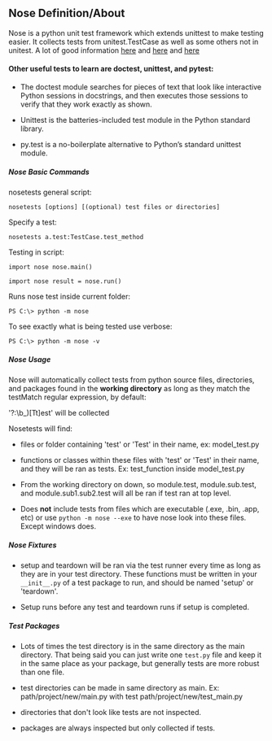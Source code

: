 ## Nose Definition/About
Nose is a python unit test framework which extends unittest to make testing easier. It collects tests from unitest.TestCase as well as some others not in unitest. A lot of good information [here](http://pythontesting.net/framework/nose/nose-introduction/) and [here](http://nose.readthedocs.io/en/latest/) and
[here](http://ivory.idyll.org/articles/nose-intro.html)


#### Other useful tests to learn are  doctest, unittest, and pytest:

- The doctest module searches for pieces of text that look like interactive Python sessions in docstrings, and then executes those sessions to verify that they work exactly as shown.

- Unittest is the batteries-included test module in the Python standard library.

- py.test is a no-boilerplate alternative to Python’s standard unittest module.

##### Nose Basic Commands


nosetests general script:

`nosetests [options] [(optional) test files or directories]`

Specify a test:

`nosetests a.test:TestCase.test_method`

Testing in script:

`import nose
nose.main()`

`import nose
result = nose.run()`

Runs nose test inside current folder:

`PS C:\> python -m nose`

To see exactly what is being tested use verbose:

`PS C:\> python -m nose -v`

##### Nose Usage
Nose will automatically collect tests from python source files, directories, and packages found in the **working directory** as long as they match the testMatch regular expression, by default:

'?:\b\_)[Tt]est' will be collected

Nosetests will find:

- files or folder containing 'test' or 'Test' in their name, ex: model_test.py

- functions or classes within these files with 'test' or 'Test' in their name, and they will be ran as tests. Ex: test_function inside model_test.py

- From the working directory on down, so module.test, module.sub.test, and module.sub1.sub2.test will all be ran if test ran at top level.

- Does **not** include tests from files which are executable (.exe, .bin, .app, etc) or use `python -m nose --exe` to have nose look into these files. Except windows does.

##### Nose Fixtures

- setup and teardown will be ran via the test runner every time as long as they are in your test directory. These functions must be written in your `__init__.py` of a test package to run, and should be named 'setup' or 'teardown'.

- Setup runs before any test and teardown runs if setup is completed.

##### Test Packages

- Lots of times the test directory is in the same directory as the main directory. That being said you can just write one `test.py` file and keep it in the same place as your package, but generally tests are more robust than one file.

- test directories can be made in same directory as main. Ex: path/project/new/main.py with test path/project/new/test_main.py

- directories that don't look like tests are not inspected.

- packages are always inspected but only collected if tests.

